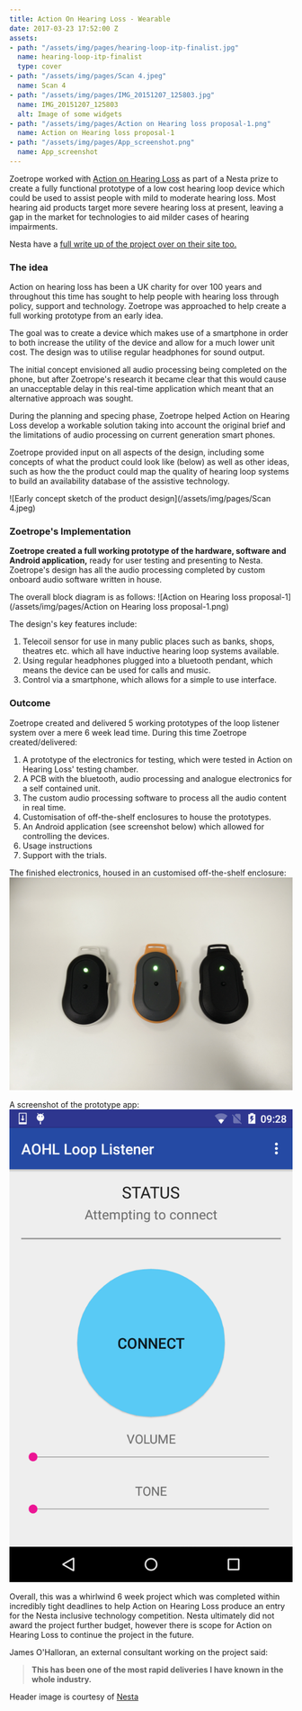 ```yaml
---
title: Action On Hearing Loss - Wearable
date: 2017-03-23 17:52:00 Z
assets:
- path: "/assets/img/pages/hearing-loop-itp-finalist.jpg"
  name: hearing-loop-itp-finalist
  type: cover
- path: "/assets/img/pages/Scan 4.jpeg"
  name: Scan 4
- path: "/assets/img/pages/IMG_20151207_125803.jpg"
  name: IMG_20151207_125803
  alt: Image of some widgets
- path: "/assets/img/pages/Action on Hearing loss proposal-1.png"
  name: Action on Hearing loss proposal-1
- path: "/assets/img/pages/App_screenshot.png"
  name: App_screenshot
---
```


Zoetrope worked with [Action on Hearing Loss](https://www.actiononhearingloss.org.uk/default.aspx) as part of a Nesta prize to create a fully functional prototype of a low cost hearing loop device which could be used to assist people with mild to moderate hearing loss. Most hearing aid products target more severe hearing loss at present, leaving a gap in the market for technologies to aid milder cases of hearing impairments.

Nesta have a [full write up of the project over on their site too.](http://www.nesta.org.uk/inclusive-technology-prize-finalists/hearing-loop-listener)

### The idea
Action on hearing loss has been a UK charity for over 100 years and throughout this time has sought to help people with hearing loss through policy, support and technology. Zoetrope was approached to help create a full working prototype from an early idea.

The goal was to create a device which makes use of a smartphone in order to both increase the utility of the device and allow for a much lower unit cost. The design was to utilise regular headphones for sound output.

The initial concept envisioned all audio processing being completed on the phone, but after Zoetrope's research it became clear that this would cause an unacceptable delay in this real-time application which meant that an alternative approach was sought.

During the planning and specing phase, Zoetrope helped Action on Hearing Loss develop a workable solution taking into account the original brief and the limitations of audio processing on current generation smart phones.

Zoetrope provided input on all aspects of the design, including some concepts of what the product could look like (below) as well as other ideas, such as how the the product could map the quality of hearing loop systems to build an availability database of the assistive technology.

![Early concept sketch of the product design](/assets/img/pages/Scan 4.jpeg)

### Zoetrope's Implementation
**Zoetrope created a full working prototype of the hardware, software and Android application,** ready for user testing and presenting to Nesta. Zoetrope's design has all the audio processing completed by custom onboard audio software written in house.

The overall block diagram is as follows:
![Action on Hearing loss proposal-1](/assets/img/pages/Action on Hearing loss proposal-1.png)

The design's key features include:

1. Telecoil sensor for use in many public places such as banks, shops, theatres etc. which all have inductive hearing loop systems available.
2. Using regular headphones plugged into a bluetooth pendant, which means the device can be used for calls and music.
3. Control via a smartphone, which allows for a simple to use interface.

### Outcome
Zoetrope created and delivered 5 working prototypes of the loop listener system over a mere 6 week lead time. During this time Zoetrope created/delivered:

1. A prototype of the electronics for testing, which were tested in Action on Hearing Loss' testing chamber.
2. A PCB with the bluetooth, audio processing and analogue electronics for a self contained unit.
3. The custom audio processing software to process all the audio content in real time.
4. Customisation of off-the-shelf enclosures to house the prototypes.
5. An Android application (see screenshot below) which allowed for controlling the devices.
6. Usage instructions
7. Support with the trials.

The finished electronics, housed in an customised off-the-shelf enclosure:
![Finished product](/assets/img/pages/IMG_20151207_125803.jpg)

A screenshot of the prototype app:
![App_screenshot](/assets/img/pages/App_screenshot.png)

Overall, this was a whirlwind 6 week project which was completed within incredibly tight deadlines to help Action on Hearing Loss produce an entry for the Nesta inclusive technology competition. Nesta ultimately did not award the project further budget, however there is scope for Action on Hearing Loss to continue the project in the future.

James O'Halloran, an external consultant working on the project said:
> **This has been one of the most rapid deliveries I have known in the whole industry.**

Header image is courtesy of [Nesta](http://www.nesta.org.uk/inclusive-technology-prize-finalists/hearing-loop-listener)
